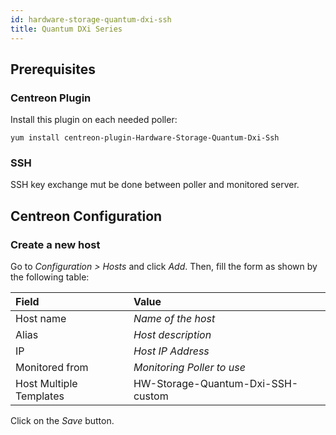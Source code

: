 ```yaml
---
id: hardware-storage-quantum-dxi-ssh
title: Quantum DXi Series
---
```


## Prerequisites

### Centreon Plugin

Install this plugin on each needed poller:

``` shell
yum install centreon-plugin-Hardware-Storage-Quantum-Dxi-Ssh
```

### SSH

SSH key exchange mut be done between poller and monitored server.

## Centreon Configuration

### Create a new host

Go to *Configuration \> Hosts* and click *Add*. Then, fill the form as shown by
the following table:

| Field                   | Value                             |
| :---------------------- | :-------------------------------- |
| Host name               | *Name of the host*                |
| Alias                   | *Host description*                |
| IP                      | *Host IP Address*                 |
| Monitored from          | *Monitoring Poller to use*        |
| Host Multiple Templates | HW-Storage-Quantum-Dxi-SSH-custom |

Click on the *Save* button.
